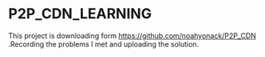 # P2P_CDN_LEARNING
This project is downloading form https://github.com/noahyonack/P2P_CDN .Recording the problems I met and uploading the solution.
